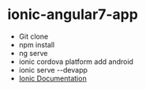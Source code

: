 # ionic-angular7-app
- Git clone
- npm install
- ng serve
- ionic cordova platform add android
- ionic serve --devapp
- [Ionic Documentation](https://ionicframework.com/docs)